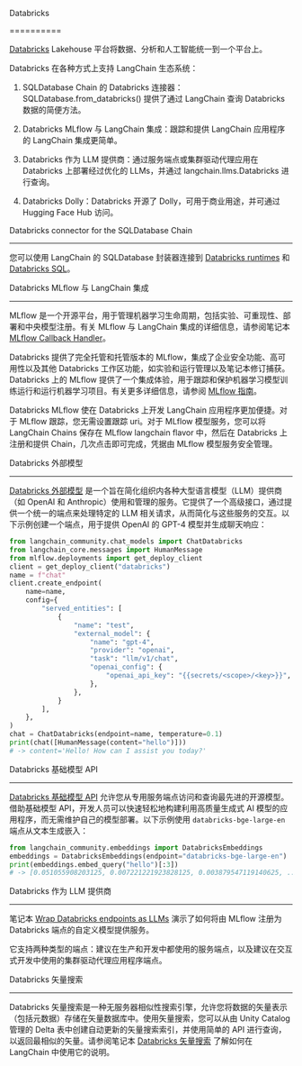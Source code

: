 

Databricks

==========

[Databricks](https://www.databricks.com/) Lakehouse 平台将数据、分析和人工智能统一到一个平台上。

Databricks 在各种方式上支持 LangChain 生态系统：

1. SQLDatabase Chain 的 Databricks 连接器：SQLDatabase.from_databricks() 提供了通过 LangChain 查询 Databricks 数据的简便方法。

2. Databricks MLflow 与 LangChain 集成：跟踪和提供 LangChain 应用程序的 LangChain 集成更简单。

3. Databricks 作为 LLM 提供商：通过服务端点或集群驱动代理应用在 Databricks 上部署经过优化的 LLMs，并通过 langchain.llms.Databricks 进行查询。

4. Databricks Dolly：Databricks 开源了 Dolly，可用于商业用途，并可通过 Hugging Face Hub 访问。

Databricks connector for the SQLDatabase Chain

----------------------------------------------

您可以使用 LangChain 的 SQLDatabase 封装器连接到 [Databricks runtimes](https://docs.databricks.com/runtime/index.html) 和 [Databricks SQL](https://www.databricks.com/product/databricks-sql)。

Databricks MLflow 与 LangChain 集成

-------------------------------------------

MLflow 是一个开源平台，用于管理机器学习生命周期，包括实验、可重现性、部署和中央模型注册。有关 MLflow 与 LangChain 集成的详细信息，请参阅笔记本 [MLflow Callback Handler](/docs/integrations/providers/mlflow_tracking)。

Databricks 提供了完全托管和托管版本的 MLflow，集成了企业安全功能、高可用性以及其他 Databricks 工作区功能，如实验和运行管理以及笔记本修订捕获。Databricks 上的 MLflow 提供了一个集成体验，用于跟踪和保护机器学习模型训练运行和运行机器学习项目。有关更多详细信息，请参阅 [MLflow 指南](https://docs.databricks.com/mlflow/index.html)。

Databricks MLflow 使在 Databricks 上开发 LangChain 应用程序更加便捷。对于 MLflow 跟踪，您无需设置跟踪 uri。对于 MLflow 模型服务，您可以将 LangChain Chains 保存在 MLflow langchain flavor 中，然后在 Databricks 上注册和提供 Chain，几次点击即可完成，凭据由 MLflow 模型服务安全管理。

Databricks 外部模型

--------------------------

[Databricks 外部模型](https://docs.databricks.com/generative-ai/external-models/index.html) 是一个旨在简化组织内各种大型语言模型（LLM）提供商（如 OpenAI 和 Anthropic）使用和管理的服务。它提供了一个高级接口，通过提供一个统一的端点来处理特定的 LLM 相关请求，从而简化与这些服务的交互。以下示例创建一个端点，用于提供 OpenAI 的 GPT-4 模型并生成聊天响应：

```python
from langchain_community.chat_models import ChatDatabricks
from langchain_core.messages import HumanMessage
from mlflow.deployments import get_deploy_client
client = get_deploy_client("databricks")
name = f"chat"
client.create_endpoint(
    name=name,
    config={
        "served_entities": [
            {
                "name": "test",
                "external_model": {
                    "name": "gpt-4",
                    "provider": "openai",
                    "task": "llm/v1/chat",
                    "openai_config": {
                        "openai_api_key": "{{secrets/<scope>/<key>}}",
                    },
                },
            }
        ],
    },
)
chat = ChatDatabricks(endpoint=name, temperature=0.1)
print(chat([HumanMessage(content="hello")]))
# -> content='Hello! How can I assist you today?'
```

Databricks 基础模型 API

--------------------------------

[Databricks 基础模型 API](https://docs.databricks.com/machine-learning/foundation-models/index.html) 允许您从专用服务端点访问和查询最先进的开源模型。借助基础模型 API，开发人员可以快速轻松地构建利用高质量生成式 AI 模型的应用程序，而无需维护自己的模型部署。以下示例使用 `databricks-bge-large-en` 端点从文本生成嵌入：

```python
from langchain_community.embeddings import DatabricksEmbeddings
embeddings = DatabricksEmbeddings(endpoint="databricks-bge-large-en")
print(embeddings.embed_query("hello")[:3])
# -> [0.051055908203125, 0.007221221923828125, 0.003879547119140625, ...]
```

Databricks 作为 LLM 提供商

-----------------------------

笔记本 [Wrap Databricks endpoints as LLMs](/docs/integrations/llms/databricks#wrapping-a-serving-endpoint-custom-model) 演示了如何将由 MLflow 注册为 Databricks 端点的自定义模型提供服务。

它支持两种类型的端点：建议在生产和开发中都使用的服务端点，以及建议在交互式开发中使用的集群驱动代理应用程序端点。

Databricks 矢量搜索

------------------------

Databricks 矢量搜索是一种无服务器相似性搜索引擎，允许您将数据的矢量表示（包括元数据）存储在矢量数据库中。使用矢量搜索，您可以从由 Unity Catalog 管理的 Delta 表中创建自动更新的矢量搜索索引，并使用简单的 API 进行查询，以返回最相似的矢量。请参阅笔记本 [Databricks 矢量搜索](/docs/integrations/vectorstores/databricks_vector_search) 了解如何在 LangChain 中使用它的说明。